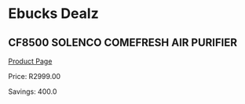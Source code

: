 
# Ebucks Dealz
## CF8500 SOLENCO COMEFRESH AIR PURIFIER
[Product Page](https://www.ebucks.com/web/shop/productSelected.do?prodId=321228638&catId=704982758)

Price: R2999.00

Savings: 400.0


	